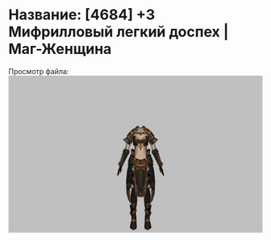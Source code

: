 # Название: [4684] +3 Мифрилловый легкий доспех | Маг-Женщина

Просмотр файла:
![p050021.png](p050021.png)
